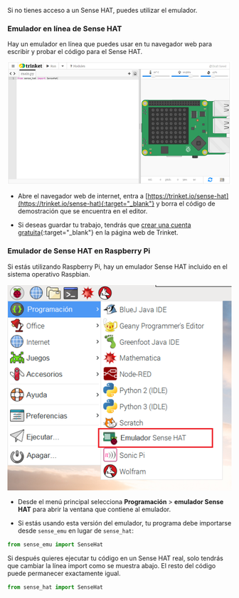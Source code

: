 Si no tienes acceso a un Sense HAT, puedes utilizar el emulador.

### Emulador en línea de Sense HAT

Hay un emulador en línea que puedes usar en tu navegador web para escribir y probar el código para el Sense HAT.

![Emulador Sense HAT en Trinket](images/sense-hat-trinket.png)

+ Abre el navegador web de internet, entra a [https://trinket.io/sense-hat](https://trinket.io/sense-hat){:target="_blank"} y borra el código de demostración que se encuentra en el editor.

+ Si deseas guardar tu trabajo, tendrás que [crear una cuenta gratuita](https://trinket.io/signup){:target="_blank"} en la página web de Trinket.

### Emulador de Sense HAT en Raspberry Pi

Si estás utilizando Raspberry Pi, hay un emulador Sense HAT incluido en el sistema operativo Raspbian.

![Emulador Sense HAT en Raspbian](images/pi-emulator.png)

+ Desde el menú principal selecciona **Programación** > **emulador Sense HAT** para abrir la ventana que contiene al emulador.

+ Si estás usando esta versión del emulador, tu programa debe importarse desde `sense_emu` en lugar de `sense_hat`:

```python
from sense_emu import SenseHat
```

Si después quieres ejecutar tu código en un Sense HAT real, solo tendrás que cambiar la línea import como se muestra abajo. El resto del código puede permanecer exactamente igual.

```python
from sense_hat import SenseHat
```
